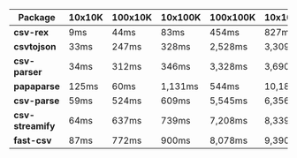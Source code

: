 | Package | 10x10K | 100x10K | 10x100K | 100x100K | 10x1000K 
|---------|---|---|---|---|---
| **csv-rex** | 9ms | 44ms | 83ms | 454ms | 827ms 
| **csvtojson** | 33ms | 247ms | 328ms | 2,528ms | 3,309ms 
| **csv-parser** | 34ms | 312ms | 346ms | 3,328ms | 3,690ms 
| **papaparse** | 125ms | 60ms | 1,131ms | 544ms | 10,186ms 
| **csv-parse** | 59ms | 524ms | 609ms | 5,545ms | 6,356ms 
| **csv-streamify** | 64ms | 637ms | 739ms | 7,208ms | 8,339ms 
| **fast-csv** | 87ms | 772ms | 900ms | 8,078ms | 9,390ms 

